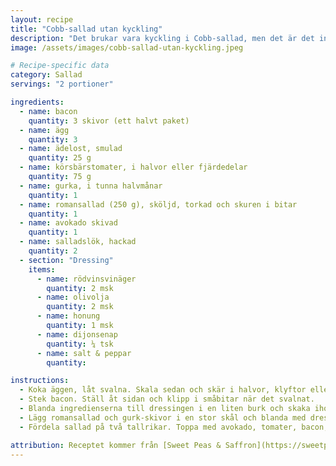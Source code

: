 ```yaml
---
layout: recipe
title: "Cobb-sallad utan kyckling"
description: "Det brukar vara kyckling i Cobb-sallad, men det är det inte i den här. Detta är en av mina absoluta favoritsallader!"
image: /assets/images/cobb-sallad-utan-kyckling.jpeg

# Recipe-specific data
category: Sallad
servings: "2 portioner"

ingredients:
  - name: bacon
    quantity: 3 skivor (ett halvt paket)
  - name: ägg
    quantity: 3
  - name: ädelost, smulad
    quantity: 25 g
  - name: körsbärstomater, i halvor eller fjärdedelar
    quantity: 75 g
  - name: gurka, i tunna halvmånar
    quantity: 1
  - name: romansallad (250 g), sköljd, torkad och skuren i bitar
    quantity: 1
  - name: avokado skivad
    quantity: 1
  - name: salladslök, hackad
    quantity: 2
  - section: "Dressing"
    items:
      - name: rödvinsvinäger
        quantity: 2 msk
      - name: olivolja
        quantity: 2 msk
      - name: honung
        quantity: 1 msk
      - name: dijonsenap
        quantity: ¼ tsk
      - name: salt & peppar
        quantity: 

instructions:
  - Koka äggen, låt svalna. Skala sedan och skär i halvor, klyftor eller bitar.
  - Stek bacon. Ställ åt sidan och klipp i småbitar när det svalnat.
  - Blanda ingredienserna till dressingen i en liten burk och skaka ihop.
  - Lägg romansallad och gurk-skivor i en stor skål och blanda med dressingen.
  - Fördela sallad på två tallrikar. Toppa med avokado, tomater, bacon, ägg, ädelost och salladslök.

attribution: Receptet kommer från [Sweet Peas & Saffron](https://sweetpeasandsaffron.com/cobb-salad-recipe/)
---
```


